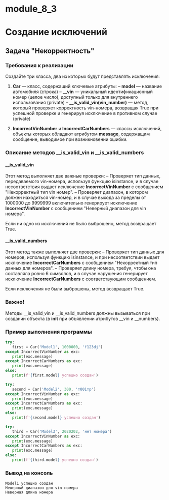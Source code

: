 # module_8_3
# Создание исключений

## Задача "Некорректность"

### Требования к реализации

Создайте три класса, два из которых будут представлять исключения:

1. **Car** — класс, содержащий ключевые атрибуты:
   – **model** — название автомобиля (строка)
   – **__vin** — уникальный идентификационный номер (целое число), доступный только для внутреннего использования (private)
   – **__is_valid_vin(vin_number)** — метод, который проверяет корректность vin-номера, возвращая True при успешной проверке и генерируя исключение в противном случае (private)

2. **IncorrectVinNumber** и **IncorrectCarNumbers** — классы исключений, объекты которых обладают атрибутом **message**, содержащим сообщение, выводимое при возникновении ошибки.

### Описание методов __is_valid_vin и __is_valid_numbers

#### __is_valid_vin

Этот метод выполняет две важные проверки:
   – Проверяет тип данных, передаваемого vin-номера, используя функцию isinstance, и в случае несоответствия выдает исключение **IncorrectVinNumber** с сообщением "Некорректный тип vin номер".
   – Проверяет диапазон, в котором должен находиться vin-номер, и в случае выхода за пределы от 1000000 до 9999999 включительно генерирует исключение **IncorrectVinNumber** с сообщением "Неверный диапазон для vin номера".

Если ни одно из исключений не было выброшено, метод возвращает True.

#### __is_valid_numbers

Этот метод также выполняет две проверки:
   – Проверяет тип данных для номеров, используя функцию isinstance, и при несоответствии выдает исключение **IncorrectCarNumbers** с сообщением "Некорректный тип данных для номеров".
   – Проверяет длину номера, требуя, чтобы она составляла ровно 6 символов, и в случае нарушения генерирует исключение **IncorrectCarNumbers** с соответствующим сообщением.

Если исключения не были выброшены, метод возвращает True.

### Важно!

Методы __is_valid_vin и __is_valid_numbers должны вызываться при создании объекта (в __init__ при объявлении атрибутов __vin и __numbers).

### Пример выполнения программы

```python
try:
   first = Car('Model1', 1000000, 'f123dj')
except IncorrectVinNumber as exc:
   print(exc.message)
except IncorrectCarNumbers as exc:
   print(exc.message)
else:
   print(f'{first.model} успешно создан')

try:
   second = Car('Model2', 300, 'т001тр')
except IncorrectVinNumber as exc:
   print(exc.message)
except IncorrectCarNumbers as exc:
   print(exc.message)
else:
   print(f'{second.model} успешно создан')

try:
   third = Car('Model3', 2020202, 'нет номера')
except IncorrectVinNumber as exc:
   print(exc.message)
except IncorrectCarNumbers as exc:
   print(exc.message)
else:
   print(f'{third.model} успешно создан')
```

### Вывод на консоль

```
Model1 успешно создан
Неверный диапазон для vin номера
Неверная длина номера
```

